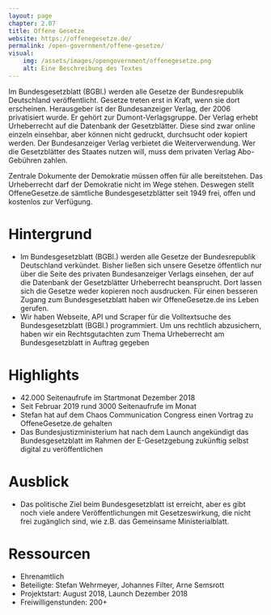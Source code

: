 ```yaml
---
layout: page
chapter: 2.07
title: Offene Gesetze
website: https://offenegesetze.de/
permalink: /open-government/offene-gesetze/
visual:
    img: /assets/images/opengovernment/offenegesetze.png
    alt: Eine Beschreibung des Textes
---
```


Im Bundesgesetzblatt (BGBl.) werden alle Gesetze der Bundesrepublik Deutschland veröffentlicht. Gesetze treten erst in Kraft, wenn sie dort erscheinen. Herausgeber ist der Bundesanzeiger Verlag, der 2006 privatisiert wurde. Er gehört zur Dumont-Verlagsgruppe. Der Verlag erhebt Urheberrecht auf die Datenbank der Gesetzblätter. Diese sind zwar online einzeln einsehbar, aber können nicht gedruckt, durchsucht oder kopiert werden. Der Bundesanzeiger Verlag verbietet die Weiterverwendung. Wer die Gesetzblätter des Staates nutzen will, muss dem privaten Verlag Abo-Gebühren zahlen. 

Zentrale Dokumente der Demokratie müssen offen für alle bereitstehen. Das Urheberrecht darf der Demokratie nicht im Wege stehen. Deswegen stellt OffeneGesetze.de sämtliche Bundesgesetzblätter seit 1949 frei, offen und kostenlos zur Verfügung.



# Hintergrund

* Im Bundesgesetzblatt (BGBl.) werden alle Gesetze der Bundesrepublik Deutschland verkündet. Bisher ließen sich unsere Gesetze öffentlich nur über die Seite des privaten Bundesanzeiger Verlags einsehen, der auf die Datenbank der Gesetzblätter Urheberrecht beansprucht. Dort lassen sich die Gesetze weder kopieren noch ausdrucken. Für einen besseren Zugang zum Bundesgesetzblatt haben wir OffeneGesetze.de ins Leben gerufen.
* Wir haben Webseite, API und Scraper für die Volltextsuche des Bundesgesetzblatt (BGBl.) programmiert.
Um uns rechtlich abzusichern, haben wir ein Rechtsgutachten zum Thema Urheberrecht am Bundesgesetzblatt in Auftrag gegeben



# Highlights

* 42.000 Seitenaufrufe im Startmonat Dezember 2018
* Seit Februar 2019 rund 3000 Seitenaufrufe im Monat
* Stefan hat auf dem Chaos Communication Congress einen Vortrag zu OffeneGesetze.de gehalten
* Das Bundesjustizministerium hat nach dem Launch angekündigt das Bundesgesetzblatt im Rahmen der E-Gesetzgebung zukünftig selbst digital zu veröffentlichen



# Ausblick

* Das politische Ziel beim Bundesgesetzblatt ist erreicht, aber es gibt noch viele andere Veröffentlichungen mit Gesetzeswirkung, die nicht frei zugänglich sind, wie z.B. das Gemeinsame Ministerialblatt.


# Ressourcen
* Ehrenamtlich
* Beteiligte: Stefan Wehrmeyer, Johannes Filter, Arne Semsrott
* Projektstart:  August 2018, Launch Dezember 2018
* Freiwilligenstunden: 200+
